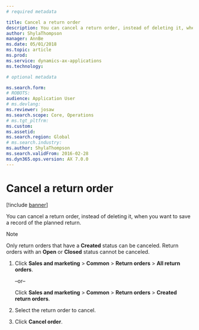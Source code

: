 ```yaml
---
# required metadata

title: Cancel a return order  
description: You can cancel a return order, instead of deleting it, when you want to save a record of the planned return.
author: ShylaThompson
manager: AnnBe
ms.date: 05/01/2018
ms.topic: article
ms.prod: 
ms.service: dynamics-ax-applications
ms.technology: 

# optional metadata

ms.search.form: 
# ROBOTS: 
audience: Application User
# ms.devlang: 
ms.reviewer: josaw
ms.search.scope: Core, Operations
# ms.tgt_pltfrm: 
ms.custom: 
ms.assetid: 
ms.search.region: Global
# ms.search.industry: 
ms.author: ShylaThompson
ms.search.validFrom: 2016-02-28
ms.dyn365.ops.version: AX 7.0.0
---
```


# Cancel a return order 

[!include [banner](../includes/banner.md)]


You can cancel a return order, instead of deleting it, when you want to save a record of the planned return.


> [!NOTE]
> <P>Only return orders that have a <STRONG>Created</STRONG> status can be canceled. Return orders with an <STRONG>Open</STRONG> or <STRONG>Closed</STRONG> status cannot be canceled.</P>


1.  Click **Sales and marketing** \> **Common** \> **Return orders** \> **All return orders**.
    
    –or–
    
    Click **Sales and marketing** \> **Common** \> **Return orders** \> **Created return orders**.

2.  Select the return order to cancel.

3.  Click **Cancel order**.



